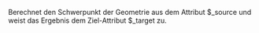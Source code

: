 Berechnet den Schwerpunkt der Geometrie aus dem Attribut $_source und weist das Ergebnis dem Ziel-Attribut $_target zu.